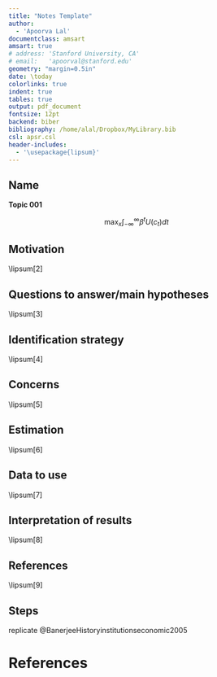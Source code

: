 ```yaml
---
title: "Notes Template"
author:
  - 'Apoorva Lal'
documentclass: amsart
amsart: true
# address: 'Stanford University, CA'
# email:   'apoorval@stanford.edu'
geometry: "margin=0.5in"
date: \today
colorlinks: true
indent: true
tables: true
output: pdf_document
fontsize: 12pt
backend: biber
bibliography: /home/alal/Dropbox/MyLibrary.bib
csl: apsr.csl
header-includes:
  - '\usepackage{lipsum}'
---
```


## Name
**Topic 001**

$$
\max_{x} \int_{-\infty}^{\infty} \beta^t U(c_t) dt
$$

## Motivation
\lipsum[2]

## Questions to answer/main hypotheses
\lipsum[3]

## Identification strategy
\lipsum[4]

## Concerns
\lipsum[5]

## Estimation
\lipsum[6]

## Data to use
\lipsum[7]

## Interpretation of results
\lipsum[8]

## References
\lipsum[9]

## Steps
replicate @BanerjeeHistoryinstitutionseconomic2005

# References
